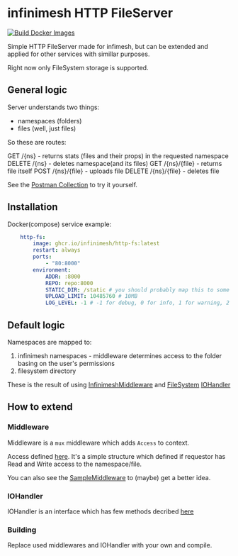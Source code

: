 # infinimesh HTTP FileServer

[![Build Docker Images](https://github.com/infinimesh/http-fs/actions/workflows/ci.yml/badge.svg)](https://github.com/infinimesh/http-fs/actions/workflows/ci.yml)

Simple HTTP FileServer made for infimesh, but can be extended and applied for other services with simillar purposes.

Right now only FileSystem storage is supported.

## General logic

Server understands two things:

- namespaces (folders)
- files (well, just files)

So these are routes:

GET /{ns} - returns stats (files and their props) in the requested namespace
DELETE /{ns} - deletes namespace(and its files)
GET /{ns}/{file} - returns file itself
POST /{ns}/{file} - uploads file
DELETE /{ns}/{file} - deletes file

See the [Postman Collection](https://github.com/infinimesh/http-fs/blob/master/misc/http-fs.json) to try it yourself.

## Installation

Docker(compose) service example:

```yaml
    http-fs:
        image: ghcr.io/infinimesh/http-fs:latest
        restart: always
        ports:
            - "80:8000"
        environment:
            ADDR: :8000
            REPO: repo:8000
            STATIC_DIR: /static # you should probably map this to some real volume
            UPLOAD_LIMIT: 10485760 # 10MB
            LOG_LEVEL: -1 # -1 for debug, 0 for info, 1 for warning, 2 for error (defaults to info)
```

## Default logic

Namespaces are mapped to:

1. infinimesh namespaces - middleware determines access to the folder basing on the user's permissions
2. filesystem directory

These is the result of using [InfinimeshMiddleware](https://github.com/infinimesh/http-fs/blob/master/pkg/mw/infinimesh.go) and [FileSystem](https://github.com/infinimesh/http-fs/blob/2052af2e6f9ffa67bcb0c2cdbf1ac9f54e550bfd/pkg/io/fs/fs.go) [IOHandler](https://github.com/infinimesh/http-fs/blob/master/pkg/io/fs/fs.go#L17)

## How to extend

### Middleware

Middleware is a `mux` middleware which adds `Access` to context.

Access defined [here](https://github.com/infinimesh/http-fs/blob/2052af2e6f9ffa67bcb0c2cdbf1ac9f54e550bfd/pkg/mw/mw.go). It's a simple structure which defined if requestor has Read and Write access to the namespace/file.

You can also see the [SampleMiddleware](https://github.com/infinimesh/http-fs/blob/master/pkg/mw/sample.go) to (maybe) get a better idea.

### IOHandler

IOHandler is an interface which has few methods decribed [here](https://github.com/infinimesh/http-fs/blob/master/pkg/io/io.go#L18)

### Building

Replace used middlewares and IOHandler with your own and compile.
